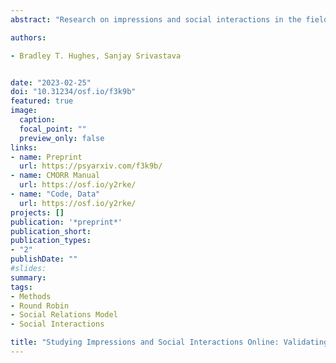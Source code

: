 ```yaml
---
abstract: "Research on impressions and social interactions in the field of psychology have predominately used artificial stimuli and convenience samples of undergraduates. In the present work, we introduce and validate a new experimental method, the Computer Mediated Online Round Robin (CMORR), with the aim of providing researchers a new tool to extend the study of interpersonal phenomena to new and more diverse populations. We describe the new method in detail and provide guidance for future CMORR studies. To determine if impressions formed during online interactions in virtual rooms are comparable to those formed during in-person interactions, we collected CMORR data from an undergraduate sample (N = 171) and compared the structure and accuracy of Big Five personality trait impressions to both an in-person study with the same population (N = 225), and meta-analytic estimates from the literature. The results showed similarity in the structure and accuracy of impressions, supporting the validity of using CMORR to study interpersonal perceptions."

authors:

- Bradley T. Hughes, Sanjay Srivastava


date: "2023-02-25"
doi: "10.31234/osf.io/f3k9b"
featured: true
image:
  caption: 
  focal_point: ""
  preview_only: false
links:
- name: Preprint
  url: https://psyarxiv.com/f3k9b/
- name: CMORR Manual 
  url: https://osf.io/y2rke/
- name: "Code, Data"
  url: https://osf.io/y2rke/
projects: []
publication: '*preprint*'
publication_short:
publication_types:
- "2"
publishDate: ""
#slides: 
summary: 
tags:
- Methods
- Round Robin
- Social Relations Model
- Social Interactions

title: "Studying Impressions and Social Interactions Online: Validating the Computer Mediated Online Round Robin (CMORR)"
---
```


